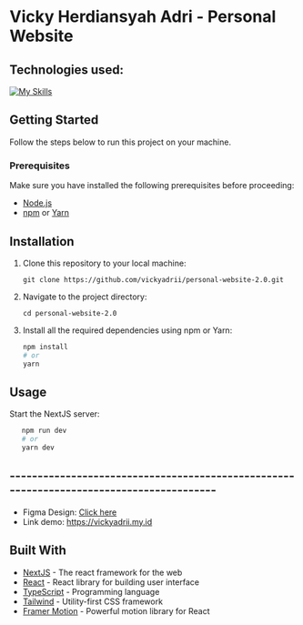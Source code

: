 # Vicky Herdiansyah Adri - Personal Website

## Technologies used:

[![My Skills](https://skillicons.dev/icons?i=nextjs,react,ts,tailwind)](https://skillicons.dev)

## Getting Started

Follow the steps below to run this project on your machine.

### Prerequisites

Make sure you have installed the following prerequisites before proceeding:

- [Node.js](https://nodejs.org/)
- [npm](https://www.npmjs.com/) or [Yarn](https://yarnpkg.com/)

## Installation

1. Clone this repository to your local machine:

   `git clone https://github.com/vickyadrii/personal-website-2.0.git`

2. Navigate to the project directory:

   `cd personal-website-2.0`

3. Install all the required dependencies using npm or Yarn:
   ```bash
   npm install
   # or
   yarn
   ```

## Usage

Start the NextJS server:

```bash
   npm run dev
   # or
   yarn dev
```

## ----------------------------------------------------------------------------------------

- Figma Design: [Click here](https://www.figma.com/file/ZdY2aK5cHCDoDVzfEVnLsu/Website-2.0)
- Link demo: https://vickyadrii.my.id

## Built With

- [NextJS](https://nextjs.org/) - The react framework for the web
- [React](https://react.dev/) - React library for building user interface
- [TypeScript](https://www.typescriptlang.org/) - Programming language
- [Tailwind](https://tailwindcss.com/) - Utility-first CSS framework
- [Framer Motion](https://www.framer.com/motion/) - Powerful motion library for React
